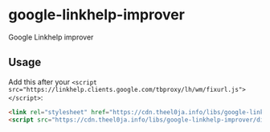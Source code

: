 # google-linkhelp-improver
Google Linkhelp improver

## Usage
Add this after your `<script src="https://linkhelp.clients.google.com/tbproxy/lh/wm/fixurl.js"></script>`:

<!-- ### cdn.theel0ja.info -->
```html
<link rel="stylesheet" href="https://cdn.theel0ja.info/libs/google-linkhelp-improver/dist/style.css">
<script src="https://cdn.theel0ja.info/libs/google-linkhelp-improver/dist/script.js" defer async></script>
```

<!--

### Github Pages

```html
<link rel="stylesheet" href="https://theel0ja.github.io/google-linkhelp-improver/dist/style.css">
<script src="https://theel0ja.github.io/google-linkhelp-improver/dist/script.js" defer async></script>
```

-->
